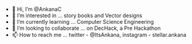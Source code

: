 - 👋 Hi, I’m @AnkanaC
- 👀 I’m interested in ... story books and Vector designs
- 🌱 I’m currently learning ... Computer Science Engineering
- 💞️ I’m looking to collaborate ... on DecHack, a Pre Hackathon  
- 📫 How to reach me ... twitter - @ItsAnkana, instagram - stellar.ankana

<!---
AnkanaC/AnkanaC is a ✨ special ✨ repository because its `README.md` (this file) appears on your GitHub profile.
You can click the Preview link to take a look at your changes.
--->
